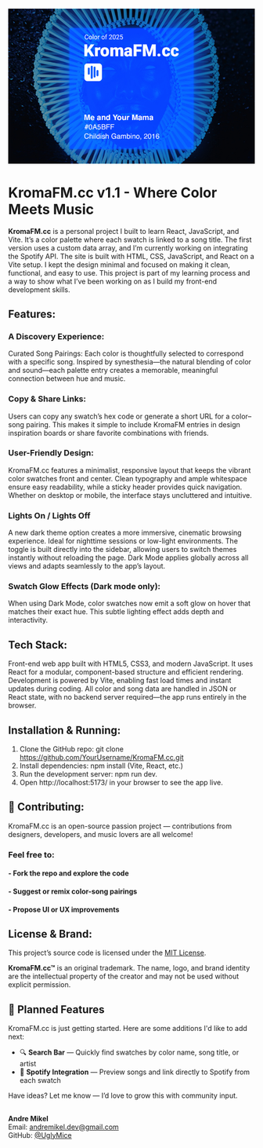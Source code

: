 ![KromaFM](ReadMe.jpg)

# KromaFM.cc v1.1 - Where Color Meets Music

<strong>KromaFM.cc</strong> is a personal project I built to learn React, JavaScript, and Vite. It’s a color palette where each swatch is linked to a song title. The first version uses a custom data array, and I’m currently working on integrating the Spotify API. The site is built with HTML, CSS, JavaScript, and React on a Vite setup. I kept the design minimal and focused on making it clean, functional, and easy to use. This project is part of my learning process and a way to show what I’ve been working on as I build my front-end development skills.

## Features:

### A Discovery Experience: 
Curated Song Pairings: Each color is thoughtfully selected to correspond with a specific song. Inspired by synesthesia—the natural blending of color and sound—each palette entry creates a memorable, meaningful connection between hue and music.

### Copy & Share Links: 
Users can copy any swatch’s hex code or generate a short URL for a color–song pairing. This makes it simple to include KromaFM entries in design inspiration boards or share favorite combinations with friends.

### User-Friendly Design:
KromaFM.cc features a minimalist, responsive layout that keeps the vibrant color swatches front and center. Clean typography and ample whitespace ensure easy readability, while a sticky header provides quick navigation. Whether on desktop or mobile, the interface stays uncluttered and intuitive.

### Lights On / Lights Off
A new dark theme option creates a more immersive, cinematic browsing experience. Ideal for nighttime sessions or low-light environments. The toggle is built directly into the sidebar, allowing users to switch themes instantly without reloading the page. Dark Mode applies globally across all views and adapts seamlessly to the app’s layout.

### Swatch Glow Effects (Dark mode only):
When using Dark Mode, color swatches now emit a soft glow on hover that matches their exact hue. This subtle lighting effect adds depth and interactivity.

## Tech Stack:
Front-end web app built with HTML5, CSS3, and modern JavaScript. It uses React for a modular, component-based structure and efficient rendering. Development is powered by Vite, enabling fast load times and instant updates during coding. All color and song data are handled in JSON or React state, with no backend server required—the app runs entirely in the browser.

## Installation & Running:

1. Clone the GitHub repo:
git clone https://github.com/YourUsername/KromaFM.cc.git <br>
2. Install dependencies: npm install (Vite, React, etc.) <br>
3. Run the development server: npm run dev. <br>
4. Open http://localhost:5173/ in your browser to see the app live.

## 🤝 Contributing:
KromaFM.cc is an open-source passion project — contributions from designers, developers, and music lovers are all welcome!

### Feel free to:

#### - Fork the repo and explore the code

#### - Suggest or remix color-song pairings

#### - Propose UI or UX improvements

## License & Brand:
This project’s source code is licensed under the [MIT License](./LICENSE).

**KromaFM.cc™** is an original trademark. The name, logo, and brand identity are the intellectual property of the creator and may not be used without explicit permission.

## 🚀 Planned Features

KromaFM.cc is just getting started. Here are some additions I'd like to add next:

- 🔍 **Search Bar** — Quickly find swatches by color name, song title, or artist
- 🎵 **Spotify Integration** — Preview songs and link directly to Spotify from each swatch

Have ideas? Let me know — I’d love to grow this with community input.

##

**Andre Mikel** <br>
Email: andremikel.dev@gmail.com <br>
GitHub: [@UglyMice](https://github.com/UglyMice)

